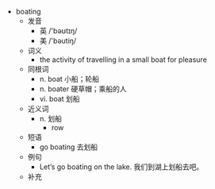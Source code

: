 - boating
  - 发音
    - 英 /'bəʊtɪŋ/
    - 美 /'bəutiŋ/
  - 词义
      - the activity of travelling in a small boat for pleasure
  - 同根词
    - n. boat 小船；轮船
    - n. boater 硬草帽；乘船的人
    - vi. boat 划船
  - 近义词
    - n. 划船
      - row
  - 短语
    - go boating 去划船
  - 例句
    - Let’s go boating on the lake. 我们到湖上划船去吧。
  - 补充